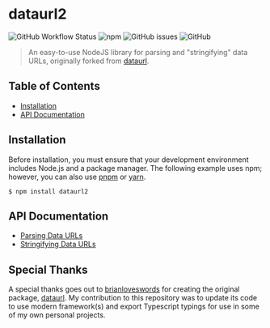 # dataurl2

![GitHub Workflow Status](https://img.shields.io/github/workflow/status/jcoon97/dataurl2/Lint%20&%20Test?label=GitHub%20Actions&style=flat-square)
![npm](https://img.shields.io/npm/v/dataurl2?label=Current%20Version&style=flat-square)
![GitHub issues](https://img.shields.io/github/issues/jcoon97/dataurl2?label=Open%20Issues&style=flat-square)
![GitHub](https://img.shields.io/github/license/jcoon97/dataurl2?label=License&style=flat-square)

> An easy-to-use NodeJS library for parsing and "stringifying" data URLs, originally forked from
> [dataurl](https://github.com/brianloveswords/dataurl).

## Table of Contents

* [Installation](#installation)
* [API Documentation](#api-documentation)

## Installation

Before installation, you must ensure that your development environment includes Node.js and a package manager. The
following example uses npm; however, you can also use [pnpm](https://pnpm.io/) or [yarn](https://yarnpkg.com/).

```shell
$ npm install dataurl2
```

## API Documentation

* [Parsing Data URLs](./docs/parsing.md)
* [Stringifying Data URLs](./docs/stringify.md)

## Special Thanks

A special thanks goes out to [brianloveswords](https://github.com/brianloveswords) for creating the original
package, [dataurl](https://github.com/brianloveswords/dataurl). My contribution to this repository was to update its
code to use modern framework(s) and export Typescript typings for use in some of my own personal projects.